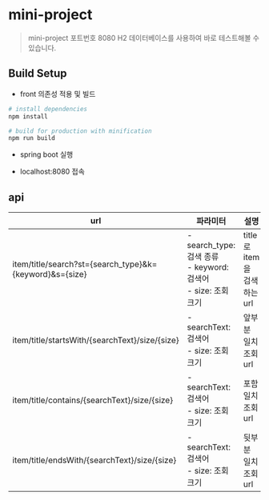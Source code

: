 # mini-project

> mini-project 포트번호 8080
> H2 데이터베이스를 사용하여 바로 테스트해볼 수 있습니다.

## Build Setup

- front 의존성 적용 및 빌드
``` bash
# install dependencies
npm install

# build for production with minification
npm run build
```
- spring boot 실행

- localhost:8080 접속

## api

| url | 파라미터 | 설명 | 기타 |
|--|--|--|--|
| item/title/search?st={search_type}&k={keyword}&s={size} | - search_type: 검색 종류 <br/> - keyword: 검색어 <br/> - size: 조회 크기 | title로 item을 검색하는 url | |
| item/title/startsWith/{searchText}/size/{size} | - searchText: 검색어 <br/> - size: 조회 크기 | 앞부분 일치 조회 url | deprecated |
| item/title/contains/{searchText}/size/{size} | - searchText: 검색어 <br/> - size: 조회 크기 | 포함 일치 조회 url | deprecated |
| item/title/endsWith/{searchText}/size/{size} | - searchText: 검색어 <br/> - size: 조회 크기 | 뒷부분 일치 조회 url | deprecated |

